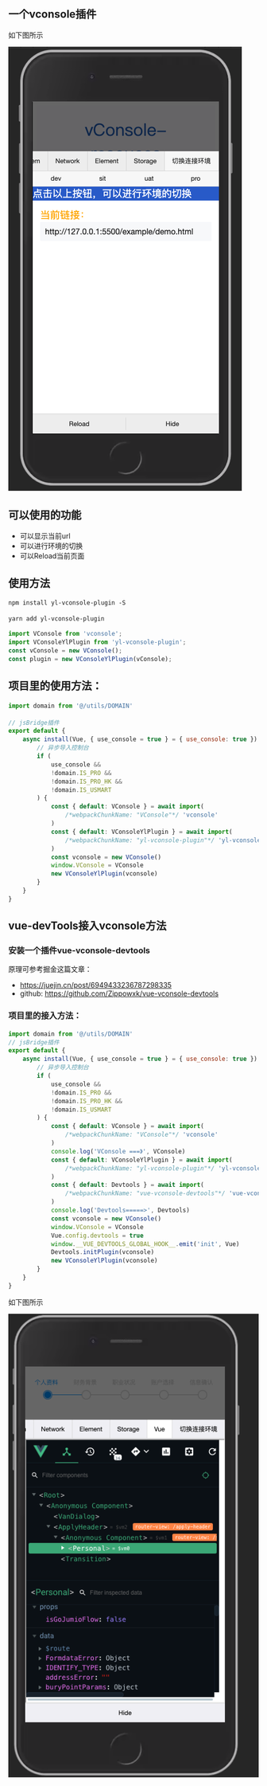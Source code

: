 ## 一个vconsole插件

如下图所示

![image.png](./example/img/vconsole.png)
## 可以使用的功能
- 可以显示当前url
- 可以进行环境的切换
- 可以Reload当前页面

## 使用方法
```shell
npm install yl-vconsole-plugin -S

yarn add yl-vconsole-plugin
```

```js
import VConsole from 'vconsole';
import VConsoleYlPlugin from 'yl-vconsole-plugin';
const vConsole = new VConsole();
const plugin = new VConsoleYlPlugin(vConsole);
```

## 项目里的使用方法：
```js
import domain from '@/utils/DOMAIN'

// jsBridge插件
export default {
    async install(Vue, { use_console = true } = { use_console: true }) {
        // 异步导入控制台
        if (
            use_console &&
            !domain.IS_PRO &&
            !domain.IS_PRO_HK &&
            !domain.IS_USMART
        ) {
            const { default: VConsole } = await import(
                /*webpackChunkName: "VConsole"*/ 'vconsole'
            )
            const { default: VConsoleYlPlugin } = await import(
                /*webpackChunkName: "yl-vconsole-plugin"*/ 'yl-vconsole-plugin'
            )
            const vconsole = new VConsole()
            window.VConsole = VConsole
            new VConsoleYlPlugin(vconsole)
        }
    }
}

```

## vue-devTools接入vconsole方法
### 安装一个插件vue-vconsole-devtools
原理可参考掘金这篇文章：
- https://juejin.cn/post/6949433236787298335
- github: https://github.com/Zippowxk/vue-vconsole-devtools
### 项目里的接入方法：
```js
import domain from '@/utils/DOMAIN'
// jsBridge插件
export default {
    async install(Vue, { use_console = true } = { use_console: true }) {
        // 异步导入控制台
        if (
            use_console &&
            !domain.IS_PRO &&
            !domain.IS_PRO_HK &&
            !domain.IS_USMART
        ) {
            const { default: VConsole } = await import(
                /*webpackChunkName: "VConsole"*/ 'vconsole'
            )
            console.log('VConsole ===》', VConsole)
            const { default: VConsoleYlPlugin } = await import(
                /*webpackChunkName: "yl-vconsole-plugin"*/ 'yl-vconsole-plugin'
            )
            const { default: Devtools } = await import(
                /*webpackChunkName: "vue-vconsole-devtools"*/ 'vue-vconsole-devtools'
            )
            console.log('Devtools=====>', Devtools)
            const vconsole = new VConsole()
            window.VConsole = VConsole
            Vue.config.devtools = true
            window.__VUE_DEVTOOLS_GLOBAL_HOOK__.emit('init', Vue)
            Devtools.initPlugin(vconsole)
            new VConsoleYlPlugin(vconsole)
        }
    }
}
```
如下图所示

![image.png](./example/img/vue-tools@2x.png)
